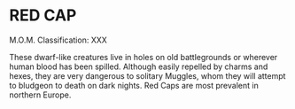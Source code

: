 # RED CAP  
M.O.M. Classification: XXX  
  
These dwarf-like creatures live in holes on old battlegrounds or wherever human blood has been spilled. Although easily repelled by charms and hexes, they are very dangerous to solitary Muggles, whom they will attempt to bludgeon to death on dark nights. Red Caps are most prevalent in northern Europe.  
  
